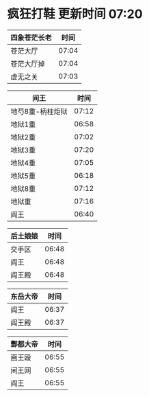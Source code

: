 # 疯狂打鞋 更新时间 07:20

| 四象苍茫长老   | 时间    |
|--------|-------|
| 苍茫大厅 | 07:04 |
| 苍茫大厅掉 | 07:04 |
| 虚无之关 | 07:03 |

| 间王   | 时间    |
|--------|-------|
| 地芍8重-柄柱炬狱 | 07:12 |
| 地狱1重 | 06:58 |
| 地狱2重 | 07:02 |
| 地狱3重 | 07:20 |
| 地狱4重 | 07:05 |
| 地狱5重 | 06:18 |
| 地狱8重 | 07:12 |
| 地狱重 | 07:16 |
| 阎王 | 06:40 |

| 后土娘娘   | 时间    |
|--------|-------|
| 交手区 | 06:48 |
| 阎王 | 06:48 |
| 阎王殿 | 06:48 |

| 东岳大帝   | 时间    |
|--------|-------|
| 阎王 | 06:37 |
| 阎王殿 | 06:37 |

| 酆都大帝   | 时间    |
|--------|-------|
| 画王殴 | 06:55 |
| 间王网 | 06:55 |
| 阎王 | 06:55 |